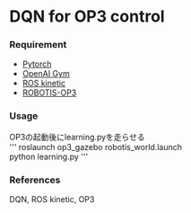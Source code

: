 # DQN for OP3 control

### Requirement
- [Pytorch](https://pytorch.org/)  
- [OpenAI Gym](https://gym.openai.com/)  
- [ROS kinetic](http://wiki.ros.org/kinetic/Installation/Ubuntu)  
- [ROBOTIS-OP3](https://github.com/ROBOTIS-GIT/ROBOTIS-OP3 )  

### Usage
OP3の起動後にlearning.pyを走らせる  
'''
roslaunch op3_gazebo robotis_world.launch  
python learning.py
'''
### References
 

DQN, ROS kinetic, OP3
